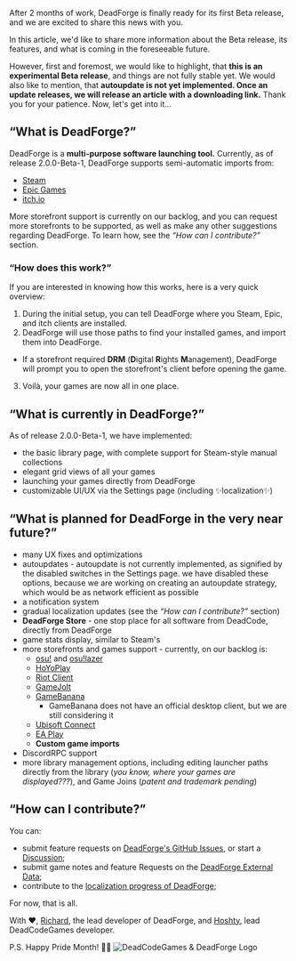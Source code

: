 After 2 months of work, DeadForge is finally ready for its first Beta release, and we are excited to share this news with you.

In this article, we'd like to share more information about the Beta release, its features, and what is coming in the foreseeable future.

However, first and foremost, we would like to highlight, that **this is an experimental Beta release**, and things are not fully stable yet. We would also like to mention, that **autoupdate is not yet implemented. Once an update releases, we will release an article with a downloading link.** Thank you for your patience. Now, let's get into it...

## “What is DeadForge?”
DeadForge is a **multi-purpose software launching tool.** Currently, as of release 2.0.0-Beta-1, DeadForge supports semi-automatic imports from:
- [Steam](https://www.steampowered.com/)
- [Epic Games](https://www.epicgames.com/)
- [itch.io](https://www.itch.io/)

More storefront support is currently on our backlog, and you can request more storefronts to be supported, as well as make any other suggestions regarding DeadForge. To learn how, see the _“How can I contribute?”_ section.

### “How does this work?”
If you are interested in knowing how this works, here is a very quick overview:
1. During the initial setup, you can tell DeadForge where you Steam, Epic, and itch clients are installed.
2. DeadForge will use those paths to find your installed games, and import them into DeadForge.
  - If a storefront required **DRM** (**D**igital **R**ights **M**anagement), DeadForge will prompt you to open the storefront's client before opening the game.
3. Voilà, your games are now all in one place.

## “What is currently in DeadForge?”
As of release 2.0.0-Beta-1, we have implemented:
- the basic library page, with complete support for Steam-style manual collections
- elegant grid views of all your games
- launching your games directly from DeadForge
- customizable UI/UX via the Settings page (including ✨localization✨)

## “What is planned for DeadForge in the very near future?”
- many UX fixes and optimizations
- autoupdates - autoupdate is not currently implemented, as signified by the disabled switches in the Settings page. we have disabled these options, because we are working on creating an autoupdate strategy, which would be as network efficient as possible
- a notification system
- gradual localization updates (see the _“How can I contribute?”_ section)
- **DeadForge Store** - one stop place for all software from DeadCode, directly from DeadForge
- game stats display, similar to Steam's
- more storefronts and games support - currently, on our backlog is:
  - [osu!](https://osu.ppy.sh/) and [osu!lazer](https://github.com/ppy/osu/)
  - [HoYoPlay](https://hoyoplay.hoyoverse.com/)
  - [Riot Client](https://www.riotgames.com/)
  - [GameJolt](https://gamejolt.com/app)
  - [GameBanana](https://gamebanana.com/)
    - GameBanana does not have an official desktop client, but we are still considering it
  - [Ubisoft Connect](https://www.ubisoft.com/ubisoft-connect/)
  - [EA Play](https://www.ea.com/ea-play/)
  - **Custom game imports**
- DiscordRPC support
- more library management options, including editing launcher paths directly from the library (_you know, where your games are displayed???_), and Game Joins (_patent and trademark pending_)

## “How can I contribute?”
You can:
- submit feature requests on [DeadForge's GitHub Issues](https://github.com/DeadCodeGames/DeadForge/issues), or start a [Discussion](https://github.com/DeadCodeGames/DeadForge/discussions);
- submit game notes and feature Requests on the [DeadForge External Data](https://github.com/DeadCodeGames/DeadForgeExternalData/issues);
- contribute to the [localization progress of DeadForge](https://crowdin.com/project/deadforge);

For now, that is all.

With ❤️, [Richard](https://github.com/RichardKanshen), the lead developer of DeadForge, and [Hoshty](https://github.com/Hoshty), lead DeadCodeGames developer.

P.S. Happy Pride Month! 🏳️‍🌈
![DeadCodeGames & DeadForge Logo](https://avatars.githubusercontent.com/u/147710300?v=4)
